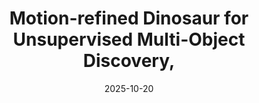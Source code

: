 ---
title: "Motion-refined Dinosaur for Unsupervised Multi-Object Discovery,"
collection: publications
permalink: /publication/2025-mrdinosaur
date: 2025-10-20
venue: "ICCV Workshop: Instance-Level Recognition and Generation (ILR)"
authors: "X. Gong*, O. Hahn*, C. Reich, K. Singh, S. Schaub-Meyer, D. Cremers, S. Roth"
oral: yes
award:
uri: 
project: 
bibtex:
arxiv: https://arxiv.org/abs/2509.02545
openpdf: 
supp:
teaser: images/2025_mrdinosaur.gif
videoresults: 
videotalk: 
poster:
code: https://github.com/visinf/mr-dinosaur
---	